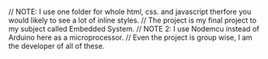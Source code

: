 // NOTE: I use one folder for whole html, css. and javascript therfore you would likely to see a lot of inline styles.
// The project is my final project to my subject called Embedded System. 
// NOTE 2: I use Nodemcu instead of Arduino here as a microprocessor.
// Even the project is group wise, I am the developer of all of these.
